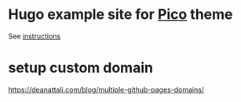 # Hugo example site for [Pico](https://github.com/negrel/hugo-theme-pico/) theme

See [instructions](https://github.com/negrel/hugo-theme-pico/)

# setup custom domain
https://deanattali.com/blog/multiple-github-pages-domains/